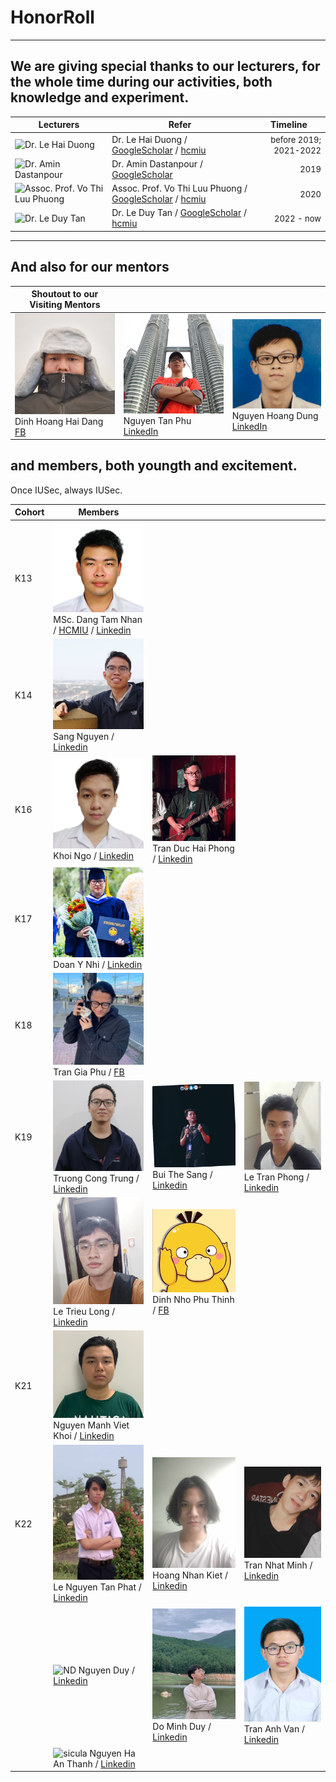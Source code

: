 # HonorRoll

___
## We are giving special thanks to our lecturers, for the whole time during our activities, both knowledge and experiment.

<div align="center">

| Lecturers             | Refer                       | Timeline                    |
|-----------------------|-----------------------------|-----------------------------|
| ![Dr. Le Hai Duong](https://scholar.googleusercontent.com/citations?view_op=view_photo&user=t4CT4pAAAAAJ&citpid=4) | Dr. Le Hai Duong / [GoogleScholar](https://scholar.google.com/citations?user=t4CT4pAAAAAJ) / [hcmiu](https://it.hcmiu.edu.vn/user/lhduong/) | <div align='right'><font size=2>before 2019; 2021-2022</font></div> |
| ![Dr. Amin Dastanpour](https://scholar.googleusercontent.com/citations?view_op=view_photo&user=Cyw0j-0AAAAJ&citpid=2) | Dr. Amin Dastanpour / [GoogleScholar](https://scholar.google.com/citations?user=Cyw0j-0AAAAJ) | <div align='right'><font size=2>2019</font></div> |
| ![Assoc. Prof. Vo Thi Luu Phuong](https://scholar.googleusercontent.com/citations?view_op=view_photo&user=6DmQXO4AAAAJ&citpid=4) | Assoc. Prof. Vo Thi Luu Phuong / [GoogleScholar](https://scholar.googleusercontent.com/citations?user=6DmQXO4AAAAJ) / [hcmiu](https://it.hcmiu.edu.vn/user/vtlphuong/) | <div align='right'><font size=2>2020</font></div> |
| ![Dr. Le Duy Tan](https://scholar.googleusercontent.com/citations?view_op=view_photo&user=HuS8cg0AAAAJ&citpid=4) | Dr. Le Duy Tan / [GoogleScholar](https://scholar.google.com/citations?user=HuS8cg0AAAAJ) / [hcmiu](https://it.hcmiu.edu.vn/user/ldtan/) | <div align='right'><font size=2>2022 - now</font></div> |

</div>

___

## And also for our mentors 

<div align="center">
    
| Shoutout to our Visiting Mentors    | | |
|-------------------------------------|-|-|
| ![](./img/Dinh_Hoang_Hai_Dang.jpg "hackerdamau") Dinh Hoang Hai Dang [FB](https://www.facebook.com/Arakawa.Fox.Whister) | ![](./img/Nguyen_Tan_Phu.jpg "TodHudson") Nguyen Tan Phu [LinkedIn](https://www.linkedin.com/in/phu-nguyen-tan-01a41918b/) | ![](./img/Hoang_Dung_Nguyen.jfif "nhdwalker") Nguyen Hoang Dung [LinkedIn](https://www.linkedin.com/in/hoang-dung-nguyen/) |

</div>

## and members, both youngth and excitement.
Once IUSec, always IUSec.

<div align="center">
    
| Cohort                   | Members                  | | |
|--------------------------|--------------------------|-|-|
| K13                      | ![](./img/Dang_Tam_Nhan.jpg "Nhan Dang") MSc. Dang Tam Nhan / [HCMIU](https://it.hcmiu.edu.vn/user/dtnhan/) / [Linkedin](https://www.linkedin.com/in/nhan-dang-71985a176/)   | | |
| K14                      | ![](./img/Nguyen_Nhat_Sang.jpg "Sang Nguyen") Sang Nguyen / [Linkedin](https://www.linkedin.com/in/nhatsangvn/) | | |
| K16                      | ![](./img/Ngo_Dinh_Khoi.jfif "Ngo Dinh Khoi") Khoi Ngo / [Linkedin](https://www.linkedin.com/in/davidkngo/) | ![](./img/Tran_Duc_Hai_Phong.jpg "Tran Duc Hai Phong") Tran Duc Hai Phong / [Linkedin](https://www.linkedin.com/in/tr%E1%BA%A7n-%C4%91%E1%BB%A9c-h%E1%BA%A3i-phong-44a796117/) | |
| K17                      | ![](./img/Doan_Y_Nhi.jpg "Doan Y Nhi") Doan Y Nhi / [Linkedin](https://www.linkedin.com/in/doanynhi/) | | |
| K18                      | ![](./img/Tran_Gia_Phu.jpg "phulelouch") Tran Gia Phu / [FB](https://www.facebook.com/trangiaphu.tran.7) | | |
| K19                      | ![](./img/Truong_Cong_Trung.jfif "trungtc") Truong Cong Trung / [Linkedin](https://www.linkedin.com/in/cong-trung-214068140/) | ![](./img/Bui_The_Sang.jfif "goldensang") Bui The Sang / [Linkedin](https://www.linkedin.com/in/sang-bui-8068b0200/) | ![](./img/Le_Tran_Phong.jpg "tpo") Le Tran Phong / [Linkedin](https://www.linkedin.com/in/ltphong/) |
|                          | ![](./img/Le_Trieu_Long.jpg "Le Trieu Long") Le Trieu Long / [Linkedin](https://www.linkedin.com/in/long-le-trieu-25a1b0180/) | ![](./img/Dinh_Nho_Phu_Thinh.jpg "Dinh Nho Phu Thinh") Dinh Nho Phu Thinh / [FB](https://www.facebook.com/profile.php?id=100028310315873) | |
| K21                      | ![](./img/Nguyen_Manh_Viet_Khoi.png "Qrious64") Nguyen Manh Viet Khoi / [Linkedin]() | | |
| K22                      | ![](./img/Le_Nguyen_Tan_Phat.jpg "Parrottos") Le Nguyen Tan Phat / [Linkedin]() | ![](./img/Hoang_Nhan_Kiet.jpg "yui") Hoang Nhan Kiet / [Linkedin]() | ![](./img/Tran_Nhat_Minh.jpg "TMinh") Tran Nhat Minh / [Linkedin]() |
|                          | ![](./img/Nguyen_Duy.png "ND") Nguyen Duy / [Linkedin]() | ![](./img/Do_Minh_Duy.jpg "yui") Do Minh Duy / [Linkedin]() | ![](./img/Tran_Anh_Van.jpg "Dylan") Tran Anh Van / [Linkedin]() |
|                          | ![](./img/Nguyen_Ha_An_Thanh.png "sicula") Nguyen Ha An Thanh / [Linkedin]() |  |  |


</div>




